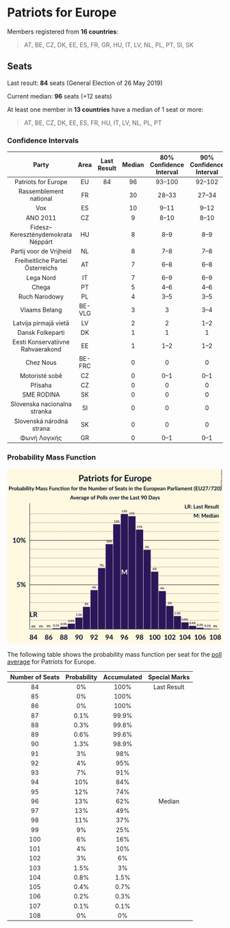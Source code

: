# Patriots for Europe

Members registered from **16 countries**:

> AT, BE, CZ, DK, EE, ES, FR, GR, HU, IT, LV, NL, PL, PT, SI, SK

## Seats

Last result: **84** seats (General Election of 26 May 2019)

Current median: **96** seats (+12 seats)

At least one member in **13 countries** have a median of 1 seat or more:

> AT, BE, CZ, DK, EE, ES, FR, HU, IT, LV, NL, PL, PT

### Confidence Intervals

| Party | Area | Last Result | Median | 80% Confidence Interval | 90% Confidence Interval | 95% Confidence Interval | 99% Confidence Interval |
|:-----:|:----:|:-----------:|:------:|:-----------------------:|:-----------------------:|:-----------------------:|:-----------------------:|
| Patriots for Europe | EU | 84 | 96 | 93–100 | 92–102 | 91–103 | 89–105 |
| Rassemblement national | FR | | 30 | 28–33 | 27–34 | 26–34 | 24–36 |
| Vox | ES | | 10 | 9–11 | 9–12 | 8–12 | 7–13 |
| ANO 2011 | CZ | | 9 | 8–10 | 8–10 | 8–10 | 7–11 |
| Fidesz–Kereszténydemokrata Néppárt | HU | | 8 | 8–9 | 8–9 | 7–9 | 7–10 |
| Partij voor de Vrijheid | NL | | 8 | 7–8 | 7–8 | 7–8 | 7–9 |
| Freiheitliche Partei Österreichs | AT | | 7 | 6–8 | 6–8 | 6–8 | 6–9 |
| Lega Nord | IT | | 7 | 6–9 | 6–9 | 6–10 | 5–10 |
| Chega | PT | | 5 | 4–6 | 4–6 | 4–6 | 4–6 |
| Ruch Narodowy | PL | | 4 | 3–5 | 3–5 | 3–6 | 2–6 |
| Vlaams Belang | BE-VLG | | 3 | 3 | 3–4 | 3–4 | 3–4 |
| Latvija pirmajā vietā | LV | | 2 | 2 | 1–2 | 1–2 | 1–2 |
| Dansk Folkeparti | DK | | 1 | 1 | 1 | 1 | 0–1 |
| Eesti Konservatiivne Rahvaerakond | EE | | 1 | 1–2 | 1–2 | 1–2 | 1–2 |
| Chez Nous | BE-FRC | | 0 | 0 | 0 | 0 | 0 |
| Motoristé sobě | CZ | | 0 | 0–1 | 0–1 | 0–1 | 0–1 |
| Přísaha | CZ | | 0 | 0 | 0 | 0 | 0 |
| SME RODINA | SK | | 0 | 0 | 0 | 0 | 0 |
| Slovenska nacionalna stranka | SI | | 0 | 0 | 0 | 0 | 0 |
| Slovenská národná strana | SK | | 0 | 0 | 0 | 0–1 | 0–1 |
| Φωνή Λογικής | GR | | 0 | 0–1 | 0–1 | 0–1 | 0–1 |

### Probability Mass Function

![Graph with seats probability mass function not yet produced](average-2025-07-31-seats-pmf-patriotsforeurope.png "Seats Probability Mass Function")

The following table shows the probability mass function per seat for the [poll average](average-2025-07-31.html) for Patriots for Europe.

| Number of Seats | Probability | Accumulated | Special Marks |
|:---------------:|:-----------:|:-----------:|:-------------:|
| 84 | 0% | 100% | Last Result |
| 85 | 0% | 100% |  |
| 86 | 0% | 100% |  |
| 87 | 0.1% | 99.9% |  |
| 88 | 0.3% | 99.8% |  |
| 89 | 0.6% | 99.6% |  |
| 90 | 1.3% | 98.9% |  |
| 91 | 3% | 98% |  |
| 92 | 4% | 95% |  |
| 93 | 7% | 91% |  |
| 94 | 10% | 84% |  |
| 95 | 12% | 74% |  |
| 96 | 13% | 62% | Median |
| 97 | 13% | 49% |  |
| 98 | 11% | 37% |  |
| 99 | 9% | 25% |  |
| 100 | 6% | 16% |  |
| 101 | 4% | 10% |  |
| 102 | 3% | 6% |  |
| 103 | 1.5% | 3% |  |
| 104 | 0.8% | 1.5% |  |
| 105 | 0.4% | 0.7% |  |
| 106 | 0.2% | 0.3% |  |
| 107 | 0.1% | 0.1% |  |
| 108 | 0% | 0% |  |


